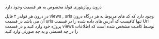 درون ریپازیتوری فولد مخصوص به هر قسمت وجود دارد 

در درون هر فولدر ۲ فایل views , urls  وجود دارد که کد های مربوط به هر درگاه درون آن می باشد 
در قسمت urls تنها کافیست که آدرس های داده شده را در قسمت Url پروژه خود وارد کنید 
و در قسمت views توسط کامنت مشخص شده است که اطلاعات را در چه قسمتی و به چه صورتی وارد کنید 
